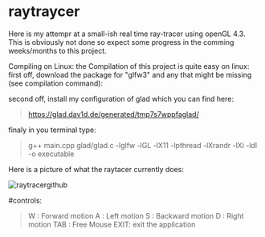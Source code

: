 # raytraycer

Here is my attempr at a small-ish real time ray-tracer using openGL 4.3. This is obviously not done so expect some progress in the comming weeks/months to this project.

Compiling on Linux:
the Compilation of this project is quite easy on linux:
first off, download the package for "glfw3" and any that might be missing (see compilation command): 

second off, install my configuration of glad which you can find here:
> https://glad.dav1d.de/generated/tmp7s7wppfaglad/

finaly in you terminal type:
> g++ main.cpp glad/glad.c -lglfw -lGL -lX11 -lpthread -lXrandr -lXi -ldl -o executable

Here is a picture of what the raytacer currently does:

![raytracergithub](https://user-images.githubusercontent.com/62178977/154512844-2d3fbf63-fe5f-4a1f-9de2-2b30d1e03309.png)


#controls:
> W : Forward motion
> A : Left motion
> S : Backward motion
> D : Right motion
> TAB : Free Mouse
> EXIT: exit the application
